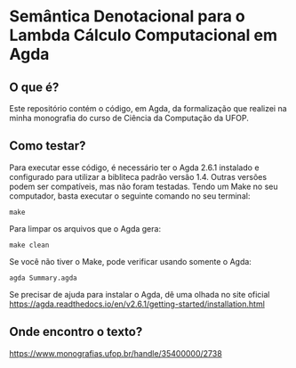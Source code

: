 # Semântica Denotacional para o Lambda Cálculo Computacional em Agda

## O que é?
Este repositório contém o código, em Agda, da formalização que realizei na minha monografia do curso de Ciência da Computação da UFOP.

## Como testar?
Para executar esse código, é necessário ter o Agda 2.6.1 instalado e configurado para utilizar a bibliteca padrão versão 1.4. Outras versões podem ser compatíveis, mas não foram testadas. Tendo um Make no seu computador, basta executar o seguinte comando no seu terminal:

```make```

Para limpar os arquivos que o Agda gera:

```make clean```

Se você não tiver o Make, pode verificar usando somente o Agda:

```agda Summary.agda```

Se precisar de ajuda para instalar o Agda, dê uma olhada no site oficial https://agda.readthedocs.io/en/v2.6.1/getting-started/installation.html

## Onde encontro o texto?

https://www.monografias.ufop.br/handle/35400000/2738
